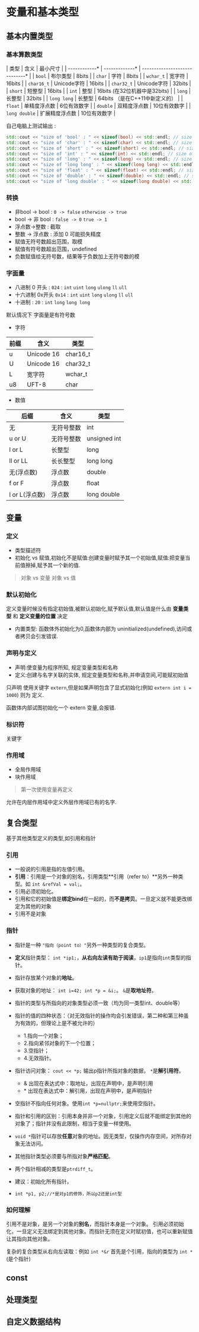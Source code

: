 # 变量和基本类型

## 基本内置类型

### 基本算数类型

| 类型          | 含义           | 最小尺寸                       |
| ------------* | -------------* | -----------------------------* |
| `bool`        | 布尔类型       | 8bits                          |
| `char`        | 字符           | 8bits                          |
| `wchar_t`     | 宽字符         | 16bits                         |
| `char16_t`    | Unicode字符    | 16bits                         |
| `char32_t`    | Unicode字符    | 32bits                         |
| `short`       | 短整型         | 16bits                         |
| `int`         | 整型           | 16bits (在32位机器中是32bits)  |
| `long`        | 长整型         | 32bits                         |
| `long long`   | 长整型         | 64bits （是在C++11中新定义的） |
| `float`       | 单精度浮点数   | 6位有效数字                    |
| `double`      | 双精度浮点数   | 10位有效数字                   |
| `long double` | 扩展精度浮点数 | 10位有效数字                   |

自己电脑上测试输出 :

```cpp
std::cout << "size of 'bool' : " << sizeof(bool) << std::endl; // size of 'bool' : 1
std::cout << "size of 'char' : " << sizeof(char) << std::endl; // size of 'char' : 1
std::cout << "size of 'short' : " << sizeof(short) << std::endl; // size of 'short' : 2
std::cout << "size of 'int' : " << sizeof(int) << std::endl; // size of 'int' : 4
std::cout << "size of 'long' : " << sizeof(long) << std::endl; // size of 'long' : 8
std::cout << "size of 'long long' : " << sizeof(long long) << std::endl; // size of 'long long' : 8
std::cout << "size of 'float' : " << sizeof(float) << std::endl; // size of 'float' : 4
std::cout << "size of 'double' : " << sizeof(double) << std::endl; // size of 'double' : 8
std::cout << "size of 'long double' : " << sizeof(long double) << std::endl; // size of 'long double' : 16
```

### 转换

* 非bool -> bool : `0 -> false` `otherwise -> true`
* bool -> 非 bool : `false -> 0` `true -> 1`
* 浮点数->整数 : 截取
* 整数 -> 浮点数 : 添加 0 可能损失精度
* 赋值无符号数超出范围，取模
* 赋值有符号数超出范围，undefined
* 负数赋值给无符号数，结果等于负数加上无符号数的模

### 字面量

* 八进制 0 开头 : `024` : `int` `uint` `long` `ulong` `ll` `ull`
* 十六进制 0x开头 `0x14` : `int` `uint` `long` `ulong` `ll` `ull`
* 十进制 : `20` : `int` `long` `long long`

默认情况下 字面量是有符号数

* 字符

| 前缀 | 含义       | 类型     |
| ---- | ---------- | -------- |
| u    | Unicode 16 | char16_t |
| U    | Unicode 16 | char32_t |
| L    | 宽字符     | wchar_t  |
| u8   | UFT-8      | char     |

* 数值

| 后缀           | 含义       | 类型         |
| -------------- | ---------- | ------------ |
| 无             | 无符号整数 | int          |
| u or U         | 无符号整数 | unsigned int |
| l or L         | 长整型     | long         |
| ll or LL       | 长长整型   | long long    |
| 无(浮点数)     | 浮点数     | double       |
| f or F         | 浮点数     | float        |
| l or L(浮点数) | 浮点数     | long double  |

## 变量

### 定义

* 类型描述符
* 初始化 vs 赋值,初始化不是赋值:创建变量时赋予其一个初始值,赋值:把变量当前值擦掉,赋予其一个新的值.

> 对象 vs 变量 对象 vs 值

### 默认初始化

定义变量时候没有指定初始值,被默认初始化,赋予默认值,默认值是什么由 **变量类型** 和 **定义变量的位置** 决定

* 内置类型: 函数体外初始化为0,函数体内部为 uninitialized(undefined),访问或者拷贝会引发错误.

### 声明与定义

* 声明:使变量为程序所知, 规定变量类型和名称
* 定义:创建与名字关联的实体, 规定变量类型和名称,并申请空间,可能赋初始值

只声明 使用关键字 `extern`,但是如果声明包含了显式初始化(例如 `extern int i = 1000`) 则为 定义.

函数体内部试图初始化一个 extern 变量,会报错.

### 标识符

关键字

### 作用域

* 全局作用域
* 块作用域

> 第一次使用变量再定义

允许在内层作用域中定义外层作用域已有的名字.

## 复合类型

基于其他类型定义的类型,如引用和指针

### 引用

* 一般说的引用是指的左值引用。
* **引用**：引用是一个对象的别名，引用类型**引用（refer to）**另外一种类型。如 `int &refVal = val;`。
* 引用必须初始化。
* 引用和它的初始值是**绑定bind**在一起的，而**不是拷贝**。一旦定义就不能更改绑定为其他的对象
* 引用不是对象

### 指针

* 指针是一种 `"指向（point to）"`另外一种类型的复合类型。
* **定义**指针类型： `int *ip1;`，**从右向左读有助于阅读**，`ip1`是指向`int`类型的指针。
* 指针存放某个对象的**地址**。
* 获取对象的地址： `int i=42; int *p = &i;`。 `&`是**取地址符**。
* 指针的类型与所指向的对象类型必须一致（均为同一类型int、double等）
* 指针的值的四种状态：（对无效指针的操作均会引发错误，第二种和第三种虽为有效的，但理论上是不被允许的）
  * 1.指向一个对象；
  * 2.指向紧邻对象的下一个位置；
  * 3.空指针；
  * 4.无效指针。
  
* 指针访问对象： `cout << *p;` 输出p指针所指对象的数据， `*`是**解引用符**。
  * & 出现在表达式中：取地址，出现在声明中，是声明引用
  * \* 出现在表达式中：解引用，出现在声明中，是声明指针
* 空指针不指向任何对象。使用`int *p=nullptr;`来使用空指针。
* 指针和引用的区别：引用本身并非一个对象，引用定义后就不能绑定到其他的对象了；指针并没有此限制，相当于变量一样使用。
* `void *`指针可以存放**任意**对象的地址。因无类型，仅操作内存空间，对所存对象无法访问。
* 其他指针类型必须要与所指对象**严格匹配**。
* 两个指针相减的类型是`ptrdiff_t`。
* 建议：初始化所有指针。

* `int *p1, p2;//*是对p1的修饰，所以p2还是int型`

### 如何理解

引用不是对象，是另一个对象的**别名**，而指针本身是一个对象。
引用必须初始化，一旦定义无法绑定到其他对象。而指针无须在定义时赋初值，也可以重新赋值让其指向其他对象。

复杂的复合类型从右向左读取：例如 `int *&r` 首先是个引用，指向的类型为 `int *` (是个指针)

## const

## 处理类型

## 自定义数据结构

